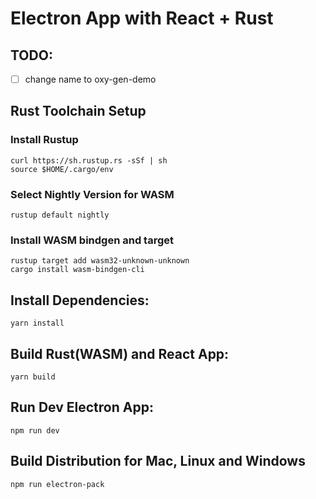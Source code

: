 # Electron App with React + Rust

## TODO:
- [ ] change name to oxy-gen-demo

## Rust Toolchain Setup
### Install Rustup
```
curl https://sh.rustup.rs -sSf | sh
source $HOME/.cargo/env
```
### Select Nightly Version for WASM
```
rustup default nightly
```
### Install WASM bindgen and target
```
rustup target add wasm32-unknown-unknown
cargo install wasm-bindgen-cli
```

## Install Dependencies:
```
yarn install
```

## Build Rust(WASM) and React App:
```
yarn build
```

## Run Dev Electron App:
```
npm run dev
```

## Build Distribution for Mac, Linux and Windows
```
npm run electron-pack
```
